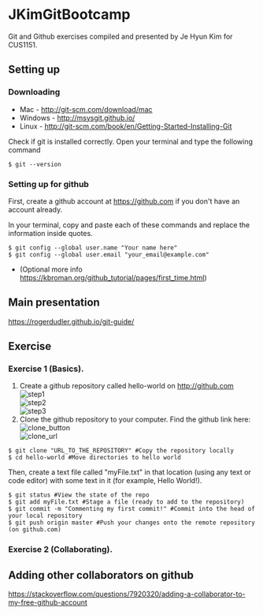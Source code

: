 # JKimGitBootcamp
Git and Github exercises compiled and presented by Je Hyun Kim for CUS1151.

## Setting up
### Downloading
* Mac - http://git-scm.com/download/mac
* Windows - http://msysgit.github.io/
* Linux - http://git-scm.com/book/en/Getting-Started-Installing-Git

Check if git is installed correctly. Open your terminal and type the following command
```
$ git --version
```

### Setting up for github
First, create a github account at https://github.com if you don't have an account already.

In your terminal, copy and paste each of these commands and replace the information inside quotes. 
```
$ git config --global user.name "Your name here"
$ git config --global user.email "your_email@example.com"
```
* (Optional more info https://kbroman.org/github_tutorial/pages/first_time.html)

## Main presentation
https://rogerdudler.github.io/git-guide/

## Exercise
### Exercise 1 (Basics).
1. Create a github repository called hello-world on http://github.com <br />
![step1](https://help.github.com/assets/images/help/repository/repo-create.png) <br />
![step2](https://help.github.com/assets/images/help/repository/create-repository-name.png) <br />
![step3](https://help.github.com/assets/images/help/repository/create-repository-init-readme.png) <br />
2. Clone the github repository to your computer.
Find the github link here: <br />
![clone_button](https://help.github.com/assets/images/help/repository/clone-repo-clone-url-button.png) <br />
![clone_url](https://help.github.com/assets/images/help/repository/https-url-clone.png) <br />
```
$ git clone "URL_TO_THE_REPOSITORY" #Copy the repository locally
$ cd hello-world #Move directories to hello world
```
Then, create a text file called "myFile.txt" in that location (using any text or code editor) with some text in it (for example, Hello World!).
```
$ git status #View the state of the repo
$ git add myFile.txt #Stage a file (ready to add to the repository)
$ git commit -m "Commenting my first commit!" #Commit into the head of your local repository
$ git push origin master #Push your changes onto the remote repository (on github.com)
```

### Exercise 2 (Collaborating).

## Adding other collaborators on github
https://stackoverflow.com/questions/7920320/adding-a-collaborator-to-my-free-github-account
